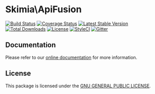 # Skimia\ApiFusion

[![Build Status](https://img.shields.io/travis/skimia/api-fusion/master.svg?style=flat-square)](http://travis-ci.org/skimia/api-fusion)
[![Coverage Status](https://img.shields.io/codecov/c/github/skimia/api-fusion.svg?branch=master&style=flat-square)](https://codecov.io/github/skimia/api-fusion?branch=master)
[![Latest Stable Version](https://img.shields.io/packagist/v/skimia/api-fusion.svg?style=flat-square)](https://packagist.org/packages/skimia/api-fusion)
[![Total Downloads](https://img.shields.io/packagist/dt/skimia/api-fusion.svg?style=flat-square)](https://packagist.org/packages/skimia/api-fusion)
[![License](https://img.shields.io/packagist/l/skimia/api-fusion.svg?style=flat-square)](https://packagist.org/packages/skimia/api-fusion)
[![StyleCI](https://styleci.io/repos/46667964/shield)](https://styleci.io/repos/46667964)
[![Gitter](https://img.shields.io/gitter/room/skimia/StumpCMF.svg?style=flat-square)](https://gitter.im/skimia/StumpCMF?utm_source=share-link&utm_medium=link&utm_campaign=share-link)


## Documentation

Please refer to our [online documentation](http://skimia.github.io/api-fusion/) for more information.

## License

This package is licensed under the [GNU GENERAL PUBLIC LICENSE](LICENSE).
